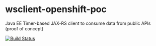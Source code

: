 # wsclient-openshift-poc
Java EE Timer-based JAX-RS client to consume data from public APIs (proof of concept)

[![Build Status](https://travis-ci.org/UCL/wsclient-openshift-poc.svg?branch=master)](https://travis-ci.org/UCL/wsclient-openshift-poc)
